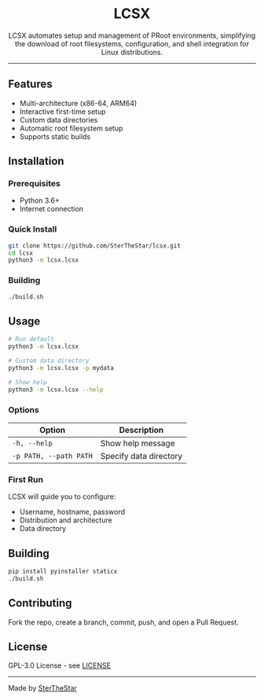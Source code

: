 <div align="center">

# LCSX

LCSX automates setup and management of PRoot environments, simplifying the download of root filesystems, configuration, and shell integration for Linux distributions.

</div>

---

## Features

* Multi-architecture (x86-64, ARM64)
* Interactive first-time setup
* Custom data directories
* Automatic root filesystem setup
* Supports static builds

## Installation

### Prerequisites

* Python 3.6+
* Internet connection

### Quick Install

```bash
git clone https://github.com/SterTheStar/lcsx.git
cd lcsx
python3 -m lcsx.lcsx
```

### Building

```bash
./build.sh
```

## Usage

```bash
# Run default
python3 -m lcsx.lcsx

# Custom data directory
python3 -m lcsx.lcsx -p mydata

# Show help
python3 -m lcsx.lcsx --help
```

### Options

| Option                 | Description            |
| ---------------------- | ---------------------- |
| `-h, --help`           | Show help message      |
| `-p PATH, --path PATH` | Specify data directory |

### First Run

LCSX will guide you to configure:

* Username, hostname, password
* Distribution and architecture
* Data directory

## Building

```bash
pip install pyinstaller staticx
./build.sh
```

## Contributing

Fork the repo, create a branch, commit, push, and open a Pull Request.

## License

GPL-3.0 License - see [LICENSE](LICENSE)

---

Made by [SterTheStar](https://github.com/SterTheStar)
